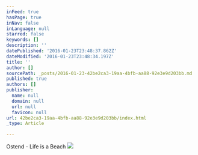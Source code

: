 ```yaml
---
inFeed: true
hasPage: true
inNav: false
inLanguage: null
starred: false
keywords: []
description: ''
datePublished: '2016-01-23T23:48:37.862Z'
dateModified: '2016-01-23T23:48:34.197Z'
title: ''
author: []
sourcePath: _posts/2016-01-23-42be2ca3-19aa-4bfb-aa88-92e3e9d203bb.md
published: true
authors: []
publisher:
  name: null
  domain: null
  url: null
  favicon: null
url: 42be2ca3-19aa-4bfb-aa88-92e3e9d203bb/index.html
_type: Article

---
```

Ostend - Life is a Beach
![](https://the-grid-user-content.s3-us-west-2.amazonaws.com/a60c180b-888f-4211-8db2-15aae0b264b6.jpg)